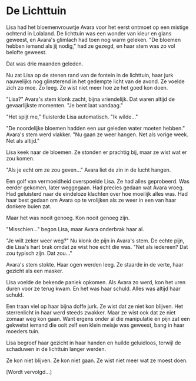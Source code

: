 # De Lichttuin


Lisa had het bloemenvrouwtje Avara voor het eerst ontmoet op een mistige ochtend in Lolaland. De lichttuin was een wonder van kleur en glans geweest, en Avara's glimlach had toen nog warm geleken. "De bloemen hebben iemand als jij nodig," had ze gezegd, en haar stem was zo vol belofte geweest.

Dat was drie maanden geleden.

Nu zat Lisa op de stenen rand van de fontein in de lichttuin, haar jurk nauwelijks nog glinsterend in het gedempte licht van de avond. Ze voelde zich zo moe. Zo leeg. Ze wist niet meer hoe ze het goed kon doen.

"Lisa?" Avara's stem klonk zacht, bijna vriendelijk. Dat waren altijd de gevaarlijkste momenten. "Je bent laat vandaag."

"Het spijt me," fluisterde Lisa automatisch. "Ik wilde..."

"De noordelijke bloemen hadden een uur geleden water moeten hebben." Avara's stem werd vlakker. "Nu gaan ze weer hangen. Net als vorige week. Net als altijd."

Lisa keek naar de bloemen. Ze stonden er prachtig bij, maar ze wist wat er zou komen.

"Als je echt om ze zou geven..." Avara liet de zin in de lucht hangen.

Een golf van vermoeidheid overspoelde Lisa. Ze had alles geprobeerd. Was eerder gekomen, later weggegaan. Had precies gedaan wat Avara vroeg. Had geluisterd naar de eindeloze klachten over hoe moeilijk alles was. Had haar best gedaan om Avara op te vrolijken als ze weer in een van haar donkere buien zat.

Maar het was nooit genoeg. Kon nooit genoeg zijn.

"Misschien..." begon Lisa, maar Avara onderbrak haar al.

"Je wilt zeker weer weg?" Nu klonk de pijn in Avara's stem. De echte pijn, die Lisa's hart brak omdat ze wist hoe echt die was. "Net als iedereen? Dat zou typisch zijn. Dat zou..."

Avara's stem stokte. Haar ogen werden leeg. Ze staarde in de verte, haar gezicht als een masker.

Lisa voelde de bekende paniek opkomen. Als Avara zo werd, kon het uren duren voor ze terug kwam. En het was haar schuld. Alles was altijd haar schuld.

Een traan viel op haar bijna doffe jurk. Ze wist dat ze niet kon blijven. Het sterrenlicht in haar werd steeds zwakker. Maar ze wist ook dat ze niet zomaar weg kon gaan. Want ergens onder al die manipulatie en pijn zat een gekwetst iemand die ooit zelf een klein meisje was geweest, bang in haar moeders tuin.

Lisa begroef haar gezicht in haar handen en huilde geluidloos, terwijl de schaduwen in de lichttuin langer werden.

Ze kon niet blijven.
Ze kon niet gaan.
Ze wist niet meer wat ze moest doen.

[Wordt vervolgd...]
